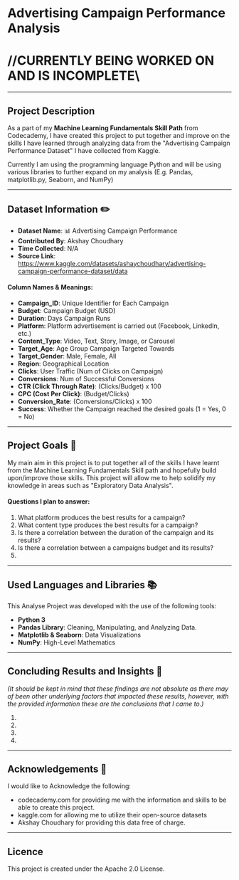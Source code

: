 # Advertising Campaign Performance Analysis
# //CURRENTLY BEING WORKED ON AND IS INCOMPLETE\\
---
## Project Description

As a part of my **Machine Learning Fundamentals Skill Path** from Codecademy, I have created this project to put together and improve on the skills I have learned through analyzing data from the "Advertising Campaign Performance Dataset" I have collected from Kaggle.

Currently I am using the programming language Python and will be using various libraries to further expand on my analysis (E.g. Pandas, matplotlib.py, Seaborn, and NumPy)

---

## Dataset Information ✏️

- **Dataset Name**: 📊 Advertising Campaign Performance
- **Contributed By**: Akshay Choudhary
- **Time Collected**: N/A
- **Source Link**: https://www.kaggle.com/datasets/ashaychoudhary/advertising-campaign-performance-dataset/data

#### Column Names & Meanings:

- **Campaign_ID**: Unique Identifier for Each Campaign
- **Budget**: Campaign Budget (USD)
- **Duration**: Days Campaign Runs
- **Platform**: Platform advertisement is carried out (Facebook, LinkedIn, etc.)
- **Content_Type**: Video, Text, Story, Image, or Carousel
- **Target_Age**: Age Group Campaign Targeted Towards
- **Target_Gender**: Male, Female, All
- **Region**: Geographical Location
- **Clicks**: User Traffic (Num of Clicks on Campaign)
- **Conversions**: Num of Successful Conversions
- **CTR (Click Through Rate)**: (Clicks/Budget) x 100
- **CPC (Cost Per Click)**: (Budget/Clicks)
- **Conversion_Rate**: (Conversions/Clicks) x 100
- **Success**: Whether the Campaign reached the desired goals (1 = Yes, 0 = No)

---

## Project Goals 🥅

My main aim in this project is to put together all of the skills I have learnt from the Machine Learning Fundamentals Skill path and hopefully build upon/improve those skills. This project will allow me to help solidify my knowledge in areas such as "Exploratory Data Analysis".


#### Questions I plan to answer:

  1. What platform produces the best results for a campaign?
  2. What content type produces the best results for a campaign?
  3. Is there a correlation between the duration of the campaign and its results?
  4. Is there a correlation between a campaigns budget and its results?
  5. 

---

## Used Languages and Libraries 📚

This Analyse Project was developed with the use of the following tools:

- **Python 3**
- **Pandas Library**: Cleaning, Manipulating, and Analyzing Data.
- **Matplotlib & Seaborn**: Data Visualizations
- **NumPy**: High-Level Mathematics

---

## Concluding Results and Insights 🔎

*(It should be kept in mind that these findings are not absolute as there may of been other underlying factors that impacted these results, however, with the provided information these are the conclusions that I came to.)*

  1. 
  2. 
  3. 
  4. 

---

## Acknowledgements 🙏

I would like to Acknowledge the following:

- codecademy.com for providing me with the information and skills to be able to create this project.
- kaggle.com for allowing me to utilize their open-source datasets
- Akshay Choudhary for providing this data free of charge.

---

## Licence 

This project is created under the Apache 2.0 License.
